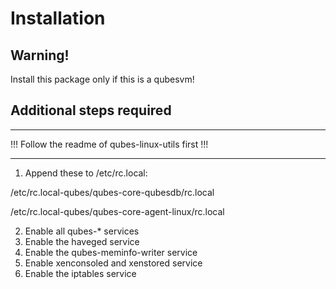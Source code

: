 # Installation

## Warning!
Install this package only if this is a qubesvm!

## Additional steps required

----

!!! Follow the readme of qubes-linux-utils first !!!

----

1. Append these to /etc/rc.local:

/etc/rc.local-qubes/qubes-core-qubesdb/rc.local

/etc/rc.local-qubes/qubes-core-agent-linux/rc.local


2. Enable all qubes-* services
3. Enable the haveged service
4. Enable the qubes-meminfo-writer service
5. Enable xenconsoled and xenstored service
6. Enable the iptables service

